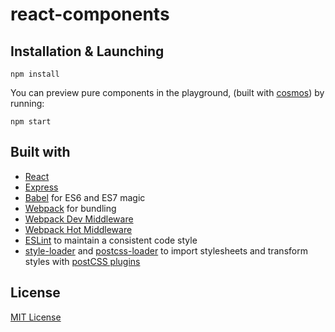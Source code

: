# react-components

## Installation & Launching
```
npm install
```

You can preview pure components in the playground, (built with [cosmos](https://github.com/skidding/cosmos)) by running:

```
npm start
```

## Built with

* [React](https://github.com/facebook/react)
* [Express](http://expressjs.com)
* [Babel](http://babeljs.io) for ES6 and ES7 magic
* [Webpack](http://webpack.github.io) for bundling
* [Webpack Dev Middleware](http://webpack.github.io/docs/webpack-dev-middleware.html)
* [Webpack Hot Middleware](https://github.com/glenjamin/webpack-hot-middleware)
* [ESLint](http://eslint.org) to maintain a consistent code style
* [style-loader](https://github.com/webpack/style-loader) and [postcss-loader](https://github.com/postcss/postcss-loader) to import stylesheets and transform styles with [postCSS plugins](https://github.com/postcss/postcss#plugins)

## License
[MIT License](http://opensource.org/licenses/MIT)
